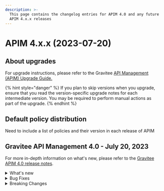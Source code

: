 ```yaml
---
description: >-
  This page contains the changelog entries for APIM 4.0 and any future minor
  APIM 4.x.x releases
---
```


# APIM 4.x.x (2023-07-20)

## About upgrades

For upgrade instructions, please refer to the Gravitee [API Management (APIM) Upgrade Guide.](../../../getting-started/install-guides/installation-guide-migration/)

{% hint style="danger" %}
If you plan to skip versions when you upgrade, ensure that you read the version-specific upgrade notes for each intermediate version. You may be required to perform manual actions as part of the upgrade.
{% endhint %}

## Default policy distribution

Need to include a list of policies and their version in each release of APIM

## Gravitee API Management 4.0 - July 20, 2023

For more in-depth information on what's new, please refer to the [Gravitee APIM 4.0 release notes](../../release-notes/gravitee-4.x/apim-4.0.md).

<details>

<summary>What's new</summary>

**API Management Console**

* API List support for v4 APIs
* New API General page for for v4 APIs
* New support for configuring v4 APIs:
  * Dynamic Entrypoint configuration
  * Dynamic Endpoint configuration
  * Plan configuration
  * Subscription configuration

**API Creation Wizard**

* New API creation wizard that supports the Gravitee v4 API definition.
* v4 API Creation wizard support for the following Endpoints:
  * Kafka
  * MQTT
  * RabbitMQ (if using AMQP 0-9-1 protocol)
  * Mock
* v4 API Creation wizard support for the following Entrypoints:
  * WebSocket
  * Webhooks
  * Server-sent Events (SSE)
  * HTTP GET
  * HTTP POST
* Support for Gravitee protocol mediation in the new v4 API Creation Wizard
* New RabbitMQ endpoint

**Policy Design and Enforcement**

* New Policy Studio that supports v4 APIs
* v4 Policy Studio support for message-level policies
* v4 Policy Studio support for policy enforcement on publish and subscribe phases for pub/sub communication
* Made existing Gravitee policies enforceable for v4 APIs:
  * API key policy
  * JWT policy
  * Keyless policy
  * OAuth2 policy
  * JSON to JSON policy
  * JSON to XML policy
  * XML to JSON
  * Assign attributes policy
  * Latency policy
  * Circuit breaker policy
  * Retry policy
  * Cache policy
  * Transform headers policy
* New Cloud Events policy
* New serialization and deserialization policies
  * JSON to Avro policy
  * Avro to JSON policy

**Developer Portal**

* Configure Webhook subscription details in the Developer Portal (by the consumer/subscriber)

**Integrations**

* Datadog reporter

**Management API**

* v2 Management API that supports actions for v4 APIs

**Kubernetes Operator**

* Use the Kubernetes Operator as a Kubernetes ingress controller
* Maintain a unique custom resource defintion (CRD) for your API across all Gravitee environments
* Manage application-level CRDs through the Gravitee Kubernetes Operator
* Define the ManagementContext for your CRD and control whether the API should be local or global

</details>

<details>

<summary>Bug Fixes</summary>



</details>

<details>

<summary>Breaking Changes</summary>

#### **Running APIM**

* APIM now requires a minimum of JDK 17.
* Starting with 4.0.0, there will no longer be enterprise tags (i.e. suffixed by `-ee`).
* Cluster managers are now available as plugins. Therefore, Hazelcast Cluster Manager has been removed from the default distribution.

#### **Monitoring APIM**

* The name of the sync probe has been changed from `api-sync` to `sync-process` to make it explicit when all sync processes have been completed.
  * The content of the sync handler has slightly changed to align with new concepts:
    * `initialDone`: `true` if the first initial synchronization is done
    * `counter`: the number of iterations
    * `nextSyncTime`: when is the next synchronization
    * `lastOnError`: the latest synchronization with an error
    * `lastErrorMessage`: if `lastOnError` is `true`, the content of the error message
    * `totalOnErrors`: the number of iterations with an error
* v4 APIs currently only support the Elasticsearch reporter. If any other reporter is configured at Gateway level, each v4 API call will produce an error log.
  * However, when using a different reporter, it remains possible to disable analytics on a per-API basis to avoid generating error logs for v4 APIs.

#### **Managing APIs**

* The endpoint configuration is now split into a shared configuration that can be used at the group level and a configuration dedicated to the endpoint that can override the shared configuration. Existing v4 APIs need to be updated and reconfigured accordingly.
* Removed an unused and outdated feature regarding file synchronization known as `localregistry`.
* Subscriptions with `type: SUBSCRIPTION` have been renamed to `type: PUSH`. Plans have a new field called `mode` that is `STANDARD` by default but needs to be `PUSH` for all Push plans.
  * A [mongo script](https://github.com/gravitee-io/gravitee-api-management/tree/master/gravitee-apim-repository/gravitee-apim-repository-mongodb/src/main/resources/scripts/4.0.0) is available to migrate the data in MongoDB
* Jupiter mode has been replaced with the v4 emulation engine:
  * `jupiterModeEnabled` configuration has been removed and cannot be disabled anymore.
  * By default, any v2 API created or imported will emulate V4 Engine.
  * All new requests will use the new `HttpProtocolVerticle` introduced with the V4 engine. The old `ReactorVerticle` has been removed.
  * The default timeout is set to 30s for any request.
* Security Policies such as Keyless, ApiKey, JWT, or Oauth2 have been updated to return a simple Unauthorized message in case of an error. No additional details are provided to protect against a potential attacker. **This impact both v2 and v4 APIs.** However, error keys are still available for error templating. Here is a list of error keys by policy:
  * ApiKey
    * API\_KEY\_MISSING
    * API\_KEY\_INVALID
  * JWT
    * JWT\_MISSING\_TOKEN
    * JWT\_INVALID\_TOKEN
  * Oauth2
    * OAUTH2\_MISSING\_SERVER
    * OAUTH2\_MISSING\_HEADER
    * OAUTH2\_MISSING\_ACCESS\_TOKEN
    * OAUTH2\_INVALID\_ACCESS\_TOKEN
    * OAUTH2\_INVALID\_SERVER\_RESPONSE
    * OAUTH2\_INSUFFICIENT\_SCOPE
    * OAUTH2\_SERVER\_UNAVAILABLE
* Plan selection has been changed to reflect the actual security applied on the API:
  * Keyless
    * Will ignore any type of security (API key, Bearer token, etc.)
    * **If another plan has detected a security token, valid or invalid, all flows assigned to the Keyless plan will be ignored**
  * API Key
    * Retrieve the API key from the request header or query parameters (default header: `X-Gravitee-Api-Key` and default query parameter: `api-key`)
    * While it was previously ignored, **an empty API key is now considered invalid**
  * JWT
    * Retrieve JWT from `Authorization` Header or query parameters
    * Ignore empty `Authorization` Header or any type other than Bearer
    * While it was previously ignored, **an empty Bearer token is now considered invalid**
  * OAuth2
    * Retrieve OAuth2 from `Authorization` Header or query parameters
    * Ignore empty `Authorization` Header or any type other than Bearer
    * While it was previously ignored, **an empty Bearer token is now considered invalid**
* Plugins are now overridden when duplicates (id/type) are found. The plugin zip file having the most recent modified time is kept and others are ignored. Notably, this allows `additionalPlugins` for Helm charts-based deployment to work efficiently without any need to remove bundled plugins.
* The v4 API definition now expects a `FlowExecution` object instead of a `FlowMode` enumeration.
* The `Endpoint` schema is now split into two schemas and the `Endpoint` object contains two string fields to manage the configuration specific to the endpoint and the configuration that may be overridden from the `EndpointGroup`.
* Endpoint name and endpoint group name have to be unique.
*   Analytics have been introduced and the old logging configuration has been moved. The following is only applicable for v4 APIs.

    A new `Analytics` object is available on the API allowing you to configure of all analytics aspects:

    ```json
    "analytics": {
      "enabled" : true|false,
      "logging": { ... },
      "messageSampling" : { ... }
    }
    ```
* The webhook subscription configuration structure has changed.
* `ApiType` enumeration has been renamed: `SYNC` becomes `PROXY` and `ASYNC` becomes `MESSAGE`). v4 APIs and PUBLISH\_API events related to V4 APIs with old values may prevent the service to start properly. **The following script migrates data for mongodb:**

```
print('Rename ApiType from SYNC & ASYNC to PROXY & MESSAGE');
// Override this variable if you use prefix
const prefix = "";

let apisCollection = db.getCollection(`${prefix}apis`);
apisCollection.find({"definitionVersion": "V4"}).forEach((api) => {
	if (api.type == "SYNC") {
		api.definition = api.definition.replace('"type" : "sync"', '"type" : "proxy"');
		api.type = "PROXY";
        	apisCollection.replaceOne({ _id: api._id }, api);
	}
	if (api.type == "ASYNC") {
		api.definition = api.definition.replace('"type" : "async"', '"type" : "message"');
		api.type = "MESSAGE";
	        apisCollection.replaceOne({ _id: api._id }, api);
	}
});


let eventsCollection = db.getCollection(`${prefix}events`);
eventsCollection.find({"type": "PUBLISH_API"}).forEach((event) => {

       event.payload = event.payload.replace('\\"type\\" : \\"sync\\"', '\\"type\\" : \\"proxy\\"');
       event.payload = event.payload.replace('\\"type\\" : \\"async\\"', '\\"type\\" : \\"message\\"');
	event.payload = event.payload.replace('"type" : "sync"', '"type" : "proxy"');
	event.payload = event.payload.replace('"type" : "async"', '"type" : "message"');
		
       eventsCollection.replaceOne({ _id: event._id }, event);
});
```

</details>

